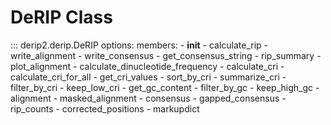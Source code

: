 # DeRIP Class

::: derip2.derip.DeRIP
    options:
      members:
        - __init__
        - calculate_rip
        - write_alignment
        - write_consensus
        - get_consensus_string
        - rip_summary
        - plot_alignment
        - calculate_dinucleotide_frequency
        - calculate_cri
        - calculate_cri_for_all
        - get_cri_values
        - sort_by_cri
        - summarize_cri
        - filter_by_cri
        - keep_low_cri
        - get_gc_content
        - filter_by_gc
        - keep_high_gc
        - alignment
        - masked_alignment
        - consensus
        - gapped_consensus
        - rip_counts
        - corrected_positions
        - markupdict
